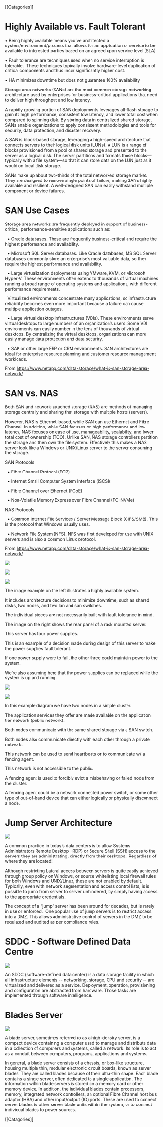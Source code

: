 
 [[Catagories]]  

# Highly Available vs. Fault Tolerant

  

• Being highly available means you’ve architected a system/environment/process that allows for an application or service to be available to interested parties based on an agreed upon service level (SLA)

• Fault tolerance are techniques used when no service interruption is tolerable.  These techniques typically involve hardware-level duplication of critical components and thus incur significantly higher cost.

• HA minimizes downtime but does not guarantee 100% availability

  
  

Storage area networks (SANs) are the most common storage networking architecture used by enterprises for business-critical applications that need to deliver high throughput and low latency. 

A rapidly growing portion of SAN deployments leverages all-flash storage to gain its high performance, consistent low latency, and lower total cost when compared to spinning disk. By storing data in centralized shared storage, SANs enable organizations to apply consistent methodologies and tools for security, data protection, and disaster recovery.

A SAN is block-based storage, leveraging a high-speed architecture that connects servers to their logical disk units (LUNs). A LUN is a range of blocks provisioned from a pool of shared storage and presented to the server as a logical disk. The server partitions and formats those blocks—typically with a file system—so that it can store data on the LUN just as it would on local disk storage.

SANs make up about two-thirds of the total networked storage market. They are designed to remove single points of failure, making SANs highly available and resilient. A well-designed SAN can easily withstand multiple component or device failures.

  

# SAN Use Cases

  

Storage area networks are frequently deployed in support of business-critical, performance-sensitive applications such as:

  

  • Oracle databases. These are frequently business-critical and require the highest performance and availability.

  

  • Microsoft SQL Server databases. Like Oracle databases, MS SQL Server databases commonly store an enterprise’s most valuable data, so they require the highest performance and availability.

  

  • Large virtualization deployments using VMware, KVM, or Microsoft Hyper-V. These environments often extend to thousands of virtual machines running a broad range of operating systems and applications, with different performance requirements.

  Virtualized environments concentrate many applications, so infrastructure reliability becomes even more important because a failure can cause multiple application outages.

  

  • Large virtual desktop infrastructures (VDIs). These environments serve virtual desktops to large numbers of an organization’s users. Some VDI environments can easily number in the tens of thousands of virtual desktops. By centralizing the virtual desktops, organizations can more easily manage data protection and data security.

  

  • SAP or other large ERP or CRM environments. SAN architectures are ideal for enterprise resource planning and customer resource management workloads.

  

From <https://www.netapp.com/data-storage/what-is-san-storage-area-network/>

  
  

# SAN vs. NAS

  

Both SAN and network-attached storage (NAS) are methods of managing storage centrally and sharing that storage with multiple hosts (servers). 

However, NAS is Ethernet-based, while SAN can use Ethernet and Fibre Channel. In addition, while SAN focuses on high performance and low latency, NAS focuses on ease of use, manageability, scalability, and lower total cost of ownership (TCO). Unlike SAN, NAS storage controllers partition the storage and then own the file system. Effectively this makes a NAS server look like a Windows or UNIX/Linux server to the server consuming the storage.

  

SAN Protocols

  

  • Fibre Channel Protocol (FCP)

  

  • Internet Small Computer System Interface (iSCSI)

  

  • Fibre Channel over Ethernet (FCoE)

  

  • Non-Volatile Memory Express over Fibre Channel (FC-NVMe)

  

NAS Protocols

  

  • Common Internet File Services / Server Message Block (CIFS/SMB). This is the protocol that Windows usually uses.

  

  • Network File System (NFS). NFS was first developed for use with UNIX servers and is also a common Linux protocol.

  

From <https://www.netapp.com/data-storage/what-is-san-storage-area-network/>

 ![](image/SANs.jpg)


  
![](image/SANs2.png)


![](image/SANs3.png)



  
  
  
  

The image example on the left illustrates a highly available system.

  

It includes architecture decisions to minimize downtime, such as shared disks, two nodes, and two lan and san switches.  

  

The individual pieces are not necessarily built with fault tolerance in mind.

  

The image on the right shows the rear panel of a rack mounted server.  

  

This server has four power supplies.  

  

This is an example of a decision made during design of this server to make the power supplies fault tolerant.  

  

If one power supply were to fail, the other three could maintain power to the system.

  

We’re also assuming here that the power supplies can be replaced while the system is up and running.

 ![](image/SANs4.png) 
  




![](image/SANs5.png)



  
  
  

In this example diagram we have two nodes in a simple cluster.

  

The application services they offer are made available on the application tier network (public network).

  

Both nodes communicate with the same shared storage via a SAN switch.

  

Both nodes also communicate directly with each other through a private network.  

  

This network can be used to send heartbeats or to communicate w/ a fencing agent.

  

This network is not accessible to the public.

  

A fencing agent is used to forcibly evict a misbehaving or failed node from the cluster.

  

A fencing agent could be a network connected power switch, or some other type of out-of-band device that can either logically or physically disconnect a node.

  

# Jump Server Architecture

![](image/jump%20servers.jpg)

  

A common practice in today’s data centers is to allow Systems Administrators Remote Desktop  (RDP) or Secure Shell (SSH) access to the servers they are administrating, directly from their desktops.  Regardless of where they are located!

  

Although restricting Lateral access between servers is quite easily achieved through group policy on Windows, or source whitelisting local firewall rules for both Windows and UNIX/Linux, these are not enabled by default. Typically, even with network segmentation and access control lists, is is possible to jump from server to server unhindered, by simply having access to the appropriate credentials.

  

The concept of a “jump” server has been around for decades, but is rarely in use or enforced.  One popular use of jump servers is to restrict access into a DMZ. This allows administrative control of servers in the DMZ to be regulated and audited as per compliance rules.

  
  

# SDDC - Software Defined Data Centre

![](image/sddc.png)




  

An SDDC (software-defined data center) is a data storage facility in which all infrastructure elements -- networking, storage, CPU and security -- are virtualized and delivered as a service. Deployment, operation, provisioning and configuration are abstracted from hardware. Those tasks are implemented through software intelligence.

  

# Blades Server


![](image/Blade_Server_Chassis.png)

A blade server, sometimes referred to as a high-density server, is a compact device containing a computer used to manage and distribute data in a collection of computers and systems, called a network. Its role is to act as a conduit between computers, programs, applications and systems.

  

In general, a blade server consists of a chassis, or box-like structure, housing multiple thin, modular electronic circuit boards, known as server blades. They are called blades because of their ultra-thin shape. Each blade contains a single server, often dedicated to a single application. The information within blade servers is stored on a memory card or other memory device. In addition, the individual blades contain processors, memory, integrated network controllers, an optional Fibre Channel host bus adaptor (HBA) and other input/output (IO) ports. These are used to connect server blades to other server blade units within the system, or to connect individual blades to power sources.

[[Catagories]] 